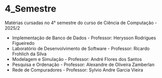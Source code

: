 # 4_Semestre
Matérias cursadas no 4° semestre do curso de Ciência de Computação - 2025/2

* Implementação de Banco de Dados - Professor: Herysson Rodrigues Figueiredo
* Laboratório de Desenvolvimento de Software - Professor: Ricardo Frohlich da Silva
* Modelagem e Simulação - Professor: André Flores dos Santos
* Pesquisa e Ordenação - Professor: Alexandre de Oliveira Zamberlan
* Rede de Compuradores -  Professor: Sylvio Andre Garcia Vieira
